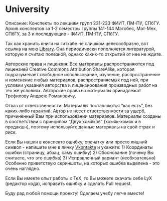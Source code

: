# University

Описание: Конспекты по лекциям групп 231-233 ФИИТ, ПМ-ПУ, СПбГУ. Архив конспектов за 1-2 семестры группы 141-144 Матобес, Мат-Мех, СПбГУ, за 3 и последующие - ФИИТ, ПМ-ПУ, СПбГУ. 

Так как хранить книги на гитхабе не слишком целесообразно, вот ссылка на мою [Library](https://drive.google.com/open?id=0B74pxI5ilcT1VGR5bS11WHJhTjQ). Она периодически пополняется литературой, которую я считаю полезной, однако каких-то открытий от нее не ждите.

Авторские права и лицензия: Все материалы распространяются под лицензией Creative Commons Attribution ShareAlike, которая подразумевает свободное использование, изучение, распространение и изменение любых материалов, распространяемых под ней, при условии указания авторства и лицензирования производных работ на тех же условиях. Авторские права на материалы принадлежат Трефилову Андрею Романовичу.

Отказ от ответственности: Материалы поставляются “как есть”, без каких-либо гарантий. Автор не несет ответственности за ущерб, причиненный Вам при использовании материалов. Материалы созданы в соответствии с принципом “Двух хомяков” (хомяк-хомяк и в продакшн), поэтому используйте данные материалы на свой страх и риск.

Если Вы нашли в конспекте ошибку, опечатку или просто лишний символ - напишите мне в личку [Vkontakte](https://vk.com/vahriin) и укажите: 1) Координаты ошибки (страницу, абзац, саму ошибку) 2) Обоснование (почему Вы считаете, что это ошибка) 3) Исправленный вариант (необязательно) Особенно приветствую скриншоты, на которых ошибка выделена - это очень наглядно.

Если Вы имеете опыт работы с TeX, то Вы можете скачать себе LyX (редактор кода), исправить ошибку и сделать Pull request.

Буду рад любой помощи проекту! Сделаем учебу легче вместе!
